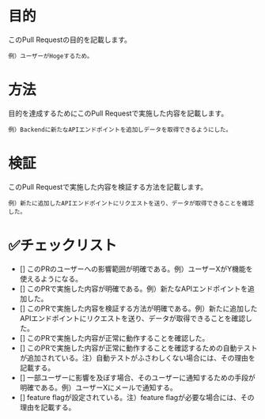# 目的
このPull Requestの目的を記載します。

```
例）ユーザーがHogeするため。
```

# 方法
目的を達成するためにこのPull Requestで実施した内容を記載します。

```
例）Backendに新たなAPIエンドポイントを追加しデータを取得できるようにした。
```

# 検証
このPull Requestで実施した内容を検証する方法を記載します。

```
例）新たに追加したAPIエンドポイントにリクエストを送り、データが取得できることを確認した。
```

# ✅チェックリスト

- [] このPRのユーザーへの影響範囲が明確である。例）ユーザーXがY機能を使えるようになる。
- [] このPRで実施した内容が明確である。例）新たなAPIエンドポイントを追加した。
- [] このPRで実施した内容を検証する方法が明確である。例）新たに追加したAPIエンドポイントにリクエストを送り、データが取得できることを確認した。
- [] このPRで実施した内容が正常に動作することを確認した。
- [] このPRで実施した内容が正常に動作することを確認するための自動テストが追加されている。注）自動テストがふさわしくない場合には、その理由を記載する。
- [] 一部ユーザーに影響を及ぼす場合、そのユーザーに通知するための手段が明確である。例）ユーザーXにメールで通知する。
- [] feature flagが設定されている。注）feature flagが必要な場合には、その理由を記載する。
